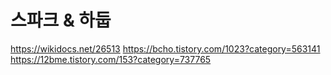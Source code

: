 # 스파크 & 하둡

https://wikidocs.net/26513
https://bcho.tistory.com/1023?category=563141
https://12bme.tistory.com/153?category=737765